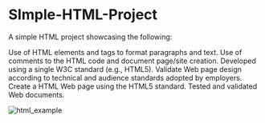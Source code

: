 # SImple-HTML-Project
A simple HTML project showcasing the following:

Use of HTML elements and tags to format paragraphs and text.
Use of comments to the HTML code and document page/site creation.
Developed using a single W3C standard (e.g., HTML5).
Validate Web page design according to technical and audience standards adopted by employers.
Create a HTML Web page using the HTML5 standard.
Tested and validated Web documents.

![html_example](https://user-images.githubusercontent.com/40976021/45589224-197e7f00-b8d7-11e8-8619-73e9cb3aa9cc.jpg)
